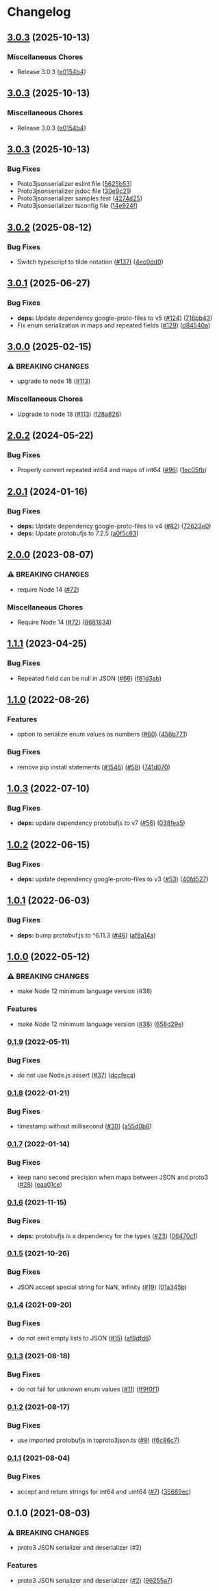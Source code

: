 # Changelog

## [3.0.3](https://github.com/googleapis/google-cloud-node-core/compare/proto3-json-serializer-v3.0.3...proto3-json-serializer-v3.0.3) (2025-10-13)


### Miscellaneous Chores

* Release 3.0.3 ([e0154b4](https://github.com/googleapis/google-cloud-node-core/commit/e0154b44d85ec3c32bce6656d99d517b4994022f))

## [3.0.3](https://github.com/googleapis/google-cloud-node-core/compare/proto3-json-serializer-v3.0.3...proto3-json-serializer-v3.0.3) (2025-10-13)


### Miscellaneous Chores

* Release 3.0.3 ([e0154b4](https://github.com/googleapis/google-cloud-node-core/commit/e0154b44d85ec3c32bce6656d99d517b4994022f))

## [3.0.3](https://github.com/googleapis/google-cloud-node-core/compare/proto3-json-serializer-v3.0.2...proto3-json-serializer-v3.0.3) (2025-10-13)


### Bug Fixes

* Proto3jsonserializer eslint file ([5625b53](https://github.com/googleapis/google-cloud-node-core/commit/5625b531d36eefa322196ff88c3bc524b4011a95))
* Proto3jsonserializer jsdoc file ([30e9c21](https://github.com/googleapis/google-cloud-node-core/commit/30e9c211d7aaf88acde25462c9fa36c150af6c28))
* Proto3jsonserializer samples test ([4274d25](https://github.com/googleapis/google-cloud-node-core/commit/4274d25ce1fc75d60305507e7cb534b3cdb6ae21))
* Proto3jsonserializer tsconfig file ([14e924f](https://github.com/googleapis/google-cloud-node-core/commit/14e924fcf76b21f892d72eee2ae79c2fb79d1de5))

## [3.0.2](https://github.com/googleapis/proto3-json-serializer-nodejs/compare/v3.0.1...v3.0.2) (2025-08-12)


### Bug Fixes

* Switch typescript to tilde notation ([#137](https://github.com/googleapis/proto3-json-serializer-nodejs/issues/137)) ([4ec0dd0](https://github.com/googleapis/proto3-json-serializer-nodejs/commit/4ec0dd09201b07f30e5fcf5712198604d47d0cf9))

## [3.0.1](https://github.com/googleapis/proto3-json-serializer-nodejs/compare/v3.0.0...v3.0.1) (2025-06-27)


### Bug Fixes

* **deps:** Update dependency google-proto-files to v5 ([#124](https://github.com/googleapis/proto3-json-serializer-nodejs/issues/124)) ([716bb43](https://github.com/googleapis/proto3-json-serializer-nodejs/commit/716bb43b1c762b9d22b6d3097ba5f13169889dcc))
* Fix enum serialization in maps and repeated fields ([#129](https://github.com/googleapis/proto3-json-serializer-nodejs/issues/129)) ([d84540a](https://github.com/googleapis/proto3-json-serializer-nodejs/commit/d84540a956d598d2977f5b98718a55cd8b5b2f15))

## [3.0.0](https://github.com/googleapis/proto3-json-serializer-nodejs/compare/v2.0.2...v3.0.0) (2025-02-15)


### ⚠ BREAKING CHANGES

* upgrade to node 18 ([#113](https://github.com/googleapis/proto3-json-serializer-nodejs/issues/113))

### Miscellaneous Chores

* Upgrade to node 18 ([#113](https://github.com/googleapis/proto3-json-serializer-nodejs/issues/113)) ([f28a826](https://github.com/googleapis/proto3-json-serializer-nodejs/commit/f28a826b838faaddb9ab93a52179e251517fad4d))

## [2.0.2](https://github.com/googleapis/proto3-json-serializer-nodejs/compare/v2.0.1...v2.0.2) (2024-05-22)


### Bug Fixes

* Properly convert repeated int64 and maps of int64 ([#96](https://github.com/googleapis/proto3-json-serializer-nodejs/issues/96)) ([1ec05fb](https://github.com/googleapis/proto3-json-serializer-nodejs/commit/1ec05fb59edfdff7531b9372dcfe14c0fe36562c))

## [2.0.1](https://github.com/googleapis/proto3-json-serializer-nodejs/compare/v2.0.0...v2.0.1) (2024-01-16)


### Bug Fixes

* **deps:** Update dependency google-proto-files to v4 ([#82](https://github.com/googleapis/proto3-json-serializer-nodejs/issues/82)) ([72623e0](https://github.com/googleapis/proto3-json-serializer-nodejs/commit/72623e04e1043353ef952178714ced733001a06d))
* **deps:** Update protobufjs to 7.2.5 ([a0f5c83](https://github.com/googleapis/proto3-json-serializer-nodejs/commit/a0f5c833cba654949ec5e624fad1849020cf899d))

## [2.0.0](https://github.com/googleapis/proto3-json-serializer-nodejs/compare/v1.1.1...v2.0.0) (2023-08-07)


### ⚠ BREAKING CHANGES

* require Node 14 ([#72](https://github.com/googleapis/proto3-json-serializer-nodejs/issues/72))

### Miscellaneous Chores

* Require Node 14 ([#72](https://github.com/googleapis/proto3-json-serializer-nodejs/issues/72)) ([8681834](https://github.com/googleapis/proto3-json-serializer-nodejs/commit/8681834d8bc204c40857e299570e1e5df4bc5618))

## [1.1.1](https://github.com/googleapis/proto3-json-serializer-nodejs/compare/v1.1.0...v1.1.1) (2023-04-25)


### Bug Fixes

* Repeated field can be null in JSON ([#66](https://github.com/googleapis/proto3-json-serializer-nodejs/issues/66)) ([f81d3ab](https://github.com/googleapis/proto3-json-serializer-nodejs/commit/f81d3ab202e2a674be73db8a9b74d3eecf3bbed4))

## [1.1.0](https://github.com/googleapis/proto3-json-serializer-nodejs/compare/v1.0.3...v1.1.0) (2022-08-26)


### Features

* option to serialize enum values as numbers ([#60](https://github.com/googleapis/proto3-json-serializer-nodejs/issues/60)) ([456b771](https://github.com/googleapis/proto3-json-serializer-nodejs/commit/456b771d5fef06d914c6e201fd9f17251e55d4d9))


### Bug Fixes

* remove pip install statements ([#1546](https://github.com/googleapis/proto3-json-serializer-nodejs/issues/1546)) ([#58](https://github.com/googleapis/proto3-json-serializer-nodejs/issues/58)) ([741d070](https://github.com/googleapis/proto3-json-serializer-nodejs/commit/741d0704f49332dd5d66206fcdf2111464fb8759))

## [1.0.3](https://github.com/googleapis/proto3-json-serializer-nodejs/compare/v1.0.2...v1.0.3) (2022-07-10)


### Bug Fixes

* **deps:** update dependency protobufjs to v7 ([#56](https://github.com/googleapis/proto3-json-serializer-nodejs/issues/56)) ([038fea5](https://github.com/googleapis/proto3-json-serializer-nodejs/commit/038fea537c8809dc272c2352b832b5301c7b79d2))

## [1.0.2](https://github.com/googleapis/proto3-json-serializer-nodejs/compare/v1.0.1...v1.0.2) (2022-06-15)


### Bug Fixes

* **deps:** update dependency google-proto-files to v3 ([#53](https://github.com/googleapis/proto3-json-serializer-nodejs/issues/53)) ([40fd527](https://github.com/googleapis/proto3-json-serializer-nodejs/commit/40fd527109838a21887f7a5058406244acabe938))

## [1.0.1](https://github.com/googleapis/proto3-json-serializer-nodejs/compare/v1.0.0...v1.0.1) (2022-06-03)


### Bug Fixes

* **deps:** bump protobuf.js to ^6.11.3 ([#46](https://github.com/googleapis/proto3-json-serializer-nodejs/issues/46)) ([af8a14a](https://github.com/googleapis/proto3-json-serializer-nodejs/commit/af8a14a35c04cbef49bff806b7d906287d1d2c0d))

## [1.0.0](https://github.com/googleapis/proto3-json-serializer-nodejs/compare/v0.1.9...v1.0.0) (2022-05-12)


### ⚠ BREAKING CHANGES

* make Node 12 minimum language version (#38)

### Features

* make Node 12 minimum language version ([#38](https://github.com/googleapis/proto3-json-serializer-nodejs/issues/38)) ([658d29e](https://github.com/googleapis/proto3-json-serializer-nodejs/commit/658d29e531c2d04d4007e5843aa62d9d8ee0dae8))

### [0.1.9](https://github.com/googleapis/proto3-json-serializer-nodejs/compare/v0.1.8...v0.1.9) (2022-05-11)


### Bug Fixes

* do not use Node.js assert ([#37](https://github.com/googleapis/proto3-json-serializer-nodejs/issues/37)) ([dccfeca](https://github.com/googleapis/proto3-json-serializer-nodejs/commit/dccfeca6f3bbeec29d88319f375a734ec48aadf7))

### [0.1.8](https://github.com/googleapis/proto3-json-serializer-nodejs/compare/v0.1.7...v0.1.8) (2022-01-21)


### Bug Fixes

* timestamp without millisecond ([#30](https://github.com/googleapis/proto3-json-serializer-nodejs/issues/30)) ([a55d0b6](https://github.com/googleapis/proto3-json-serializer-nodejs/commit/a55d0b6f98f6d1c8b7d971d0a583bbd82ea66983))

### [0.1.7](https://github.com/googleapis/proto3-json-serializer-nodejs/compare/v0.1.6...v0.1.7) (2022-01-14)


### Bug Fixes

* keep nano second precision when maps between JSON and proto3 ([#28](https://github.com/googleapis/proto3-json-serializer-nodejs/issues/28)) ([eaa01ce](https://github.com/googleapis/proto3-json-serializer-nodejs/commit/eaa01ce92c4eefa816d1d6f8ef6ed11bd2a6364b))

### [0.1.6](https://www.github.com/googleapis/proto3-json-serializer-nodejs/compare/v0.1.5...v0.1.6) (2021-11-15)


### Bug Fixes

* **deps:** protobufjs is a dependency for the types ([#23](https://www.github.com/googleapis/proto3-json-serializer-nodejs/issues/23)) ([06470c1](https://www.github.com/googleapis/proto3-json-serializer-nodejs/commit/06470c1df501439ec3f8bc546cd23d798604f3bd))

### [0.1.5](https://www.github.com/googleapis/proto3-json-serializer-nodejs/compare/v0.1.4...v0.1.5) (2021-10-26)


### Bug Fixes

* JSON accept special string for NaN, Infinity ([#19](https://www.github.com/googleapis/proto3-json-serializer-nodejs/issues/19)) ([01a345b](https://www.github.com/googleapis/proto3-json-serializer-nodejs/commit/01a345b7b1d62ee65a8673737975980d274fa22a))

### [0.1.4](https://www.github.com/googleapis/proto3-json-serializer-nodejs/compare/v0.1.3...v0.1.4) (2021-09-20)


### Bug Fixes

* do not emit empty lists to JSON ([#15](https://www.github.com/googleapis/proto3-json-serializer-nodejs/issues/15)) ([af9dfd6](https://www.github.com/googleapis/proto3-json-serializer-nodejs/commit/af9dfd65efb84cfb31af0faca805f53b0ffa9874))

### [0.1.3](https://www.github.com/googleapis/proto3-json-serializer-nodejs/compare/v0.1.2...v0.1.3) (2021-08-18)


### Bug Fixes

* do not fail for unknown enum values ([#11](https://www.github.com/googleapis/proto3-json-serializer-nodejs/issues/11)) ([ff9f0f1](https://www.github.com/googleapis/proto3-json-serializer-nodejs/commit/ff9f0f1881b1aafacd693b4e24eaee9e56aff79c))

### [0.1.2](https://www.github.com/googleapis/proto3-json-serializer-nodejs/compare/v0.1.1...v0.1.2) (2021-08-17)


### Bug Fixes

* use imported protobufjs in toproto3json.ts ([#9](https://www.github.com/googleapis/proto3-json-serializer-nodejs/issues/9)) ([f6c86c7](https://www.github.com/googleapis/proto3-json-serializer-nodejs/commit/f6c86c777d567d8430b09dea3282e52af24d890f))

### [0.1.1](https://www.github.com/googleapis/proto3-json-serializer-nodejs/compare/v0.1.0...v0.1.1) (2021-08-04)


### Bug Fixes

* accept and return strings for int64 and uint64 ([#7](https://www.github.com/googleapis/proto3-json-serializer-nodejs/issues/7)) ([35689ec](https://www.github.com/googleapis/proto3-json-serializer-nodejs/commit/35689ecee55dbe6e4cf3327c535514d7fcb8332d))

## 0.1.0 (2021-08-03)


### ⚠ BREAKING CHANGES

* proto3 JSON serializer and deserializer (#2)

### Features

* proto3 JSON serializer and deserializer ([#2](https://www.github.com/googleapis/proto3-json-serializer-nodejs/issues/2)) ([96255a7](https://www.github.com/googleapis/proto3-json-serializer-nodejs/commit/96255a77c7714f33cae547db9160615d7f80a233))
